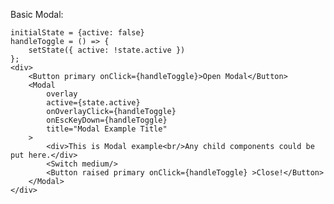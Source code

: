 Basic Modal:

    initialState = {active: false}
    handleToggle = () => {
        setState({ active: !state.active })
    };
    <div> 
        <Button primary onClick={handleToggle}>Open Modal</Button>
        <Modal 
            overlay
            active={state.active} 
            onOverlayClick={handleToggle} 
            onEscKeyDown={handleToggle}
            title="Modal Example Title"
        >
            <div>This is Modal example<br/>Any child components could be put here.</div>
            <Switch medium/>
            <Button raised primary onClick={handleToggle} >Close!</Button>
        </Modal>
	</div>